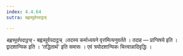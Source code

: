 ```yaml
---
index: 4.4.64
sutra: बह्वच्पूर्वपदाट्ठच्

---
```

_बह्वच्पूर्वपदाट्ठच्_ - बह्वच्पूर्वपदाट्ठच् ।तदस्य कर्माध्ययने वृत्त॑मित्यनुवर्तते । तदाह — प्राग्विषये इति । द्वादशान्यिक इति । 'तद्धितार्थ' इति समासः । एवं त्रयोदशान्यिकः चित्त्वान्नादिवृद्धिः ।